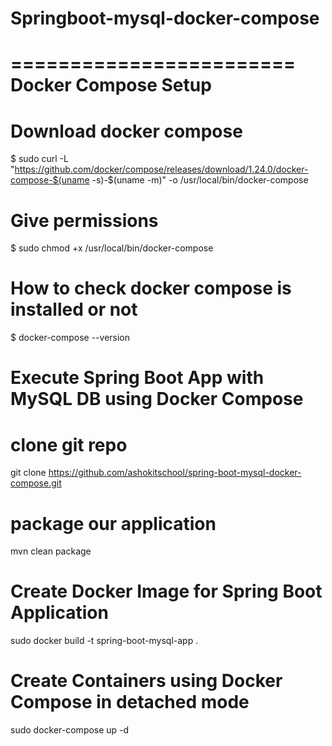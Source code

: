 # Springboot-mysql-docker-compose

========================
Docker Compose Setup
========================

# Download docker compose
$ sudo curl -L "https://github.com/docker/compose/releases/download/1.24.0/docker-compose-$(uname -s)-$(uname -m)" -o /usr/local/bin/docker-compose

# Give permissions
$ sudo chmod +x /usr/local/bin/docker-compose
	
# How to check docker compose is installed or not
$ docker-compose --version

Execute Spring Boot App with MySQL DB using Docker Compose
===============================================================

# clone git repo
git clone https://github.com/ashokitschool/spring-boot-mysql-docker-compose.git

# package our application
mvn clean package

# Create Docker Image for Spring Boot Application
sudo docker build -t spring-boot-mysql-app .

# Create Containers using Docker Compose in detached mode
sudo docker-compose up -d

